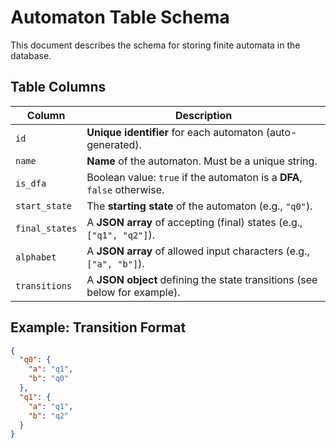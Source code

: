# Automaton Table Schema

This document describes the schema for storing finite automata in the database.

## Table Columns

| Column         |                    Description                                                                 |
| -------------- | --------------------------------------------------------------------------- |
| `id`           | **Unique identifier** for each automaton (auto-generated).                  |
| `name`         | **Name** of the automaton. Must be a unique string.                         |
| `is_dfa`       | Boolean value: `true` if the automaton is a **DFA**, `false` otherwise.     |
| `start_state`  | The **starting state** of the automaton (e.g., `"q0"`).                     |
| `final_states` | A **JSON array** of accepting (final) states (e.g., `["q1", "q2"]`).        |
| `alphabet`     | A **JSON array** of allowed input characters (e.g., `["a", "b"]`).          |
| `transitions`  | A **JSON object** defining the state transitions (see below for example).   |

## Example: Transition Format

```json
{
  "q0": {
    "a": "q1",
    "b": "q0"
  },
  "q1": {
    "a": "q1",
    "b": "q2"
  }
}

